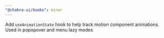 ```yaml
---
"@chakra-ui/hooks": minor
---
```


Add `useAnimationState` hook to help track motion component animations. Used in
popopover and menu lazy modes
